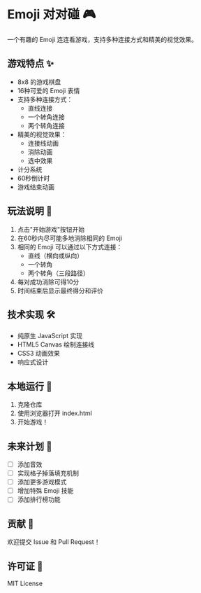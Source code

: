 # Emoji 对对碰 🎮

一个有趣的 Emoji 连连看游戏，支持多种连接方式和精美的视觉效果。

## 游戏特点 ✨

- 8x8 的游戏棋盘
- 16种可爱的 Emoji 表情
- 支持多种连接方式：
  - 直线连接
  - 一个转角连接
  - 两个转角连接
- 精美的视觉效果：
  - 连接线动画
  - 消除动画
  - 选中效果
- 计分系统
- 60秒倒计时
- 游戏结束动画

## 玩法说明 🎯

1. 点击"开始游戏"按钮开始
2. 在60秒内尽可能多地消除相同的 Emoji
3. 相同的 Emoji 可以通过以下方式连接：
   - 直线（横向或纵向）
   - 一个转角
   - 两个转角（三段路径）
4. 每对成功消除可得10分
5. 时间结束后显示最终得分和评价

## 技术实现 🛠️

- 纯原生 JavaScript 实现
- HTML5 Canvas 绘制连接线
- CSS3 动画效果
- 响应式设计

## 本地运行 🚀

1. 克隆仓库
2. 使用浏览器打开 index.html
3. 开始游戏！

## 未来计划 🔮

- [ ] 添加音效
- [ ] 实现格子掉落填充机制
- [ ] 添加更多游戏模式
- [ ] 增加特殊 Emoji 技能
- [ ] 添加排行榜功能

## 贡献 🤝

欢迎提交 Issue 和 Pull Request！

## 许可证 📄

MIT License 